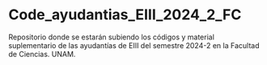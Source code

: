 # Code_ayudantias_EIII_2024_2_FC
 Repositorio donde se estarán subiendo los códigos y material suplementario de las ayudantías de EIII del semestre 2024-2 en la Facultad de Ciencias. UNAM.
